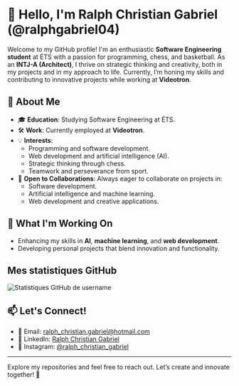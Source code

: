 # 👋 Hello, I'm Ralph Christian Gabriel (@ralphgabriel04)

Welcome to my GitHub profile! I'm an enthusiastic **Software Engineering student** at ÉTS with a passion for programming, chess, and basketball. As an **INTJ-A (Architect)**, I thrive on strategic thinking and creativity, both in my projects and in my approach to life. Currently, I’m honing my skills and contributing to innovative projects while working at **Videotron**.

## 👀 About Me

- 🎓 **Education**: Studying Software Engineering at ÉTS.
- 🛠️ **Work**: Currently employed at **Videotron**.
- 💡 **Interests**:
  - Programming and software development.
  - Web development and artificial intelligence (AI).
  - Strategic thinking through chess.
  - Teamwork and perseverance from sport.
- 🤝 **Open to Collaborations**: Always eager to collaborate on projects in:
  - Software development.
  - Artificial intelligence and machine learning.
  - Web development and creative applications.

## 🌱 What I'm Working On

- Enhancing my skills in **AI**, **machine learning**, and **web development**.
- Developing personal projects that blend innovation and functionality.

## Mes statistiques GitHub
![Statistiques GitHub de username](https://github-readme-stats.vercel.app/api?username=username&show_icons=true&theme=vue)

## 📫 Let's Connect!

- 📧 Email: [ralph_christian.gabriel@hotmail.com](mailto:ralph_christian.gabriel@hotmail.com)
- 💼 LinkedIn: [Ralph Christian Gabriel](https://www.linkedin.com/in/ralph-christian-gabriel-45092021b)
- 📸 Instagram: [@ralph_christian_gabriel](https://www.instagram.com/ralph_christian_gabriel)

---

Explore my repositories and feel free to reach out. Let’s create and innovate together! 🚀
